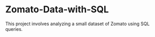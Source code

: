 # Zomato-Data-with-SQL
This project involves analyzing a small dataset of Zomato using SQL queries.
